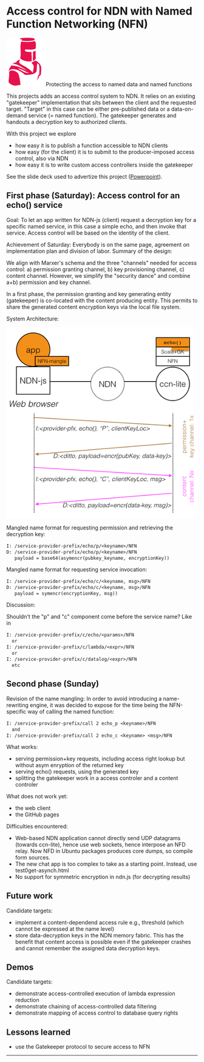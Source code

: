 # Access control for NDN with Named Function Networking (NFN)

![Gatekeeper icon](gatekeeper.png)
Protecting the access to named data and named functions

This projects adds an access control system to NDN. It relies on an
existing "gatekeeper" implementation that sits between the client and
the requested target. "Target" in this case can be either
pre-published data or a data-on-demand service (= named function). The
gatekeeper generates and handouts a decryption key to authorized
clients.

With this project we explore
- how easy it is to publish a function accessible to NDN clients
- how easy (for the client) it is to submit to the producer-imposed access control, also via NDN
- how easy it is to write custom access controllers inside the gatekeeper

See the slide deck used to advertize this project ([Powerpoint](doc/access-ctrl-w-NFN.pptx)).


## First phase (Saturday): Access control for an echo() service

Goal: To let an app written for NDN-js (client) request a decryption
key for a specific named service, in this case a simple echo, and then
invoke that service. Access control will be based on the identity of
the client.

Achievement of Saturday: Everybody is on the same page, agreement on
implementation plan and division of labor. Summary of the design:

We align with Marxer's schema and the three "channels" needed for
access control: a) permission granting channel, b) key provisioning channel,
c) content channel. However, we simplify the "security dance" and combine
a+b) permission and key channel.

In a first phase, the permission granting and key generating entity
(gatekeeper) is co-located with the content producing entity. This
permits to share the generated content encryption keys via the local
file system.

System Architecture:

![System architecture](sys-arch.png)

Mangled name format for requesting permission and retrieving the decryption key:

~~~
I: /service-provider-prefix/echo/p/<keyname>/NFN
D: /service-provider-prefix/echo/p/<keyname>/NFN
   payload = base64(asymencr(pubkey_keyname, encryptionKey))
~~~

Mangled name format for requesting service invocation:

~~~
I: /service-provider-prefix/echo/c/<keyname, msg>/NFN
D: /service-provider-prefix/echo/c/<keyname, msg>/NFN
   payload = symencr(encryptionKey, msg))
~~~

Discussion:

Shouldn't the "p" and "c" component come before the service name? Like in

~~~
I: /service-provider-prefix/c/echo/<params>/NFN
  or
I: /service-provider-prefix/c/lambda/<expr>/NFN
  or
I: /service-provider-prefix/c/datalog/<expr>/NFN
  etc
~~~


## Second phase (Sunday)

Revision of the name mangling: In order to avoid introducing a
name-rewriting engine, it was decided to expose for the time being the
NFN-specific way of calling the named function:

~~~
I: /service-provider-prefix/call 2 echo_p <keyname>/NFN
  and
I: /service-provider-prefix/call 2 echo_c <keyname> <msg>/NFN
~~~

What works:
- serving permission+key requests, including access right lookup but without asym enryption of the returned key
- serving echo() requests, using the generated key
- splitting the gatekeeper work in a access controler and a content controler

What does not work yet:
- the web client
- the GitHub pages

Difficulties encountered:
- Web-based NDN application cannot directly send UDP datagrams (towards ccn-lite), hence use web sockets, hence interpose an NFD relay. Now NFD in Ubuntu packages produces core dumps, so compile form sources.
- The new chat app is too complex to take as a starting point. Instead, use test0get-asynch.html
- No support for symmetric encryption in ndn.js (for decrypting results)

## Future work

Candidate targets:

-  implement a content-dependend access rule e.g., threshold (which cannot be expressed at the name level)
-  store data-decryption keys in the NDN memory fabric. This has the benefit that content access is possible even if the gatekeeper crashes and cannot remember the assigned data decryption keys.


## Demos

Candidate targets:

- demonstrate access-controlled execution of lambda expression reduction
- demonstrate chaining of access-controlled data filtering
- demonstrate mapping of access control to database query rights


## Lessons learned

- use the Gatekeeper protocol to secure access to NFN

----

